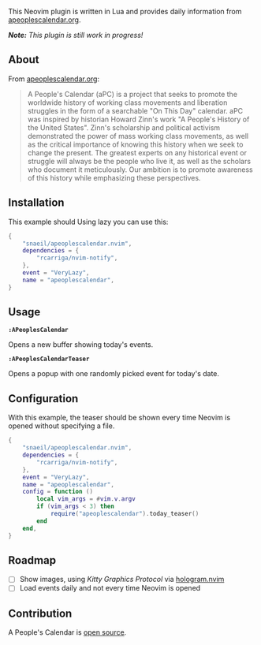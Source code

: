 This Neovim plugin is written in Lua and provides daily information from [apeoplescalendar.org](https://www.apeoplescalendar.org/).

_**Note:** This plugin is still work in progress!_

## About

From [apeoplescalendar.org](https://www.apeoplescalendar.org):

> A People's Calendar (aPC) is a project that seeks to promote the worldwide history of working class movements and liberation struggles in the form of a searchable "On This Day" calendar.
> aPC was inspired by historian Howard Zinn's work "A People's History of the United States". Zinn's scholarship and political activism demonstrated the power of mass working class movements, as well as the critical importance of knowing this history when we seek to change the present.
> The greatest experts on any historical event or struggle will always be the people who live it, as well as the scholars who document it meticulously. Our ambition is to promote awareness of this history while emphasizing these perspectives.

## Installation

This example should Using lazy you can use this:

```lua
{
	"snaeil/apeoplescalendar.nvim",
	dependencies = {
		"rcarriga/nvim-notify",
	},
    event = "VeryLazy",
    name = "apeoplescalendar",
}
```

## Usage

**`:APeoplesCalendar`**

Opens a new buffer showing today's events.

**`:APeoplesCalendarTeaser`**

Opens a popup with one randomly picked event for today's date.

## Configuration

With this example, the teaser should be shown every time Neovim is opened without specifying a file.

```lua
{
	"snaeil/apeoplescalendar.nvim",
	dependencies = {
		"rcarriga/nvim-notify",
	},
    event = "VeryLazy",
    name = "apeoplescalendar",
    config = function ()
        local vim_args = #vim.v.argv
        if (vim_args < 3) then
            require("apeoplescalendar").today_teaser()
        end
    end,
}
```

## Roadmap

- [ ] Show images, using _Kitty Graphics Protocol_ via [hologram.nvim](https://github.com/edluffy/hologram.nvim)
- [ ] Load events daily and not every time Neovim is opened

## Contribution

A People's Calendar is [open source](https://github.com/aPeoplesCalendar/apc-web).

